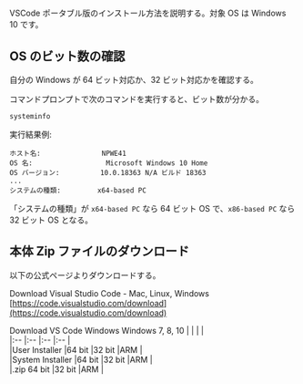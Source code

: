 # 
VSCode ポータブル版のインストール方法を説明する。対象 OS は Windows 10 です。

## OS のビット数の確認
自分の Windows が 64 ビット対応か、32 ビット対応かを確認する。

コマンドプロンプトで次のコマンドを実行すると、ビット数が分かる。
```console
systeminfo
```
実行結果例: 
```
ホスト名:               NPWE41
OS 名:                  Microsoft Windows 10 Home
OS バージョン:          10.0.18363 N/A ビルド 18363
...
システムの種類:         x64-based PC
```

「システムの種類」が `x64-based PC` なら 64 ビット OS で、`x86-based PC` なら 32 ビット OS となる。

## 本体 Zip ファイルのダウンロード
以下の公式ページよりダウンロードする。

Download Visual Studio Code - Mac, Linux, Windows  
[https://code.visualstudio.com/download](https://code.visualstudio.com/download)

Download VS Code Windows 
Windows 7, 8, 10 
| | | |  
|:-- |:-- |:-- |:-- |  
|User Installer	|64 bit	|32 bit	|ARM |  
|System Installer	|64 bit	|32 bit	|ARM |  
|.zip	64 bit	|32 bit	|ARM |  
